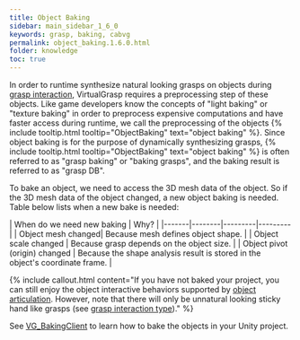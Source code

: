 ```yaml
---
title: Object Baking
sidebar: main_sidebar_1_6_0
keywords: grasp, baking, cabvg
permalink: object_baking.1.6.0.html
folder: knowledge
toc: true
---
```


In order to runtime synthesize natural looking grasps on objects during [grasp interaction](grasp_interaction.1.6.0.html), 
VirtualGrasp requires a preprocessing step of these objects. 
Like game developers know the concepts of "light baking" or "texture baking" in order to preprocess expensive computations and have faster access during runtime, we call the preprocessing of the objects {% include tooltip.html tooltip="ObjectBaking" text="object baking" %}. Since object baking is for the purpose of dynamically synthesizing grasps, {% include tooltip.html tooltip="ObjectBaking" text="object baking" %} is often referred to as "grasp baking" or "baking grasps", and the baking result is referred to as "grasp DB". 

To bake an object, we need to access the 3D mesh data of the object. 
So if the 3D mesh data of the object changed, a new object baking is needed. 
Table below lists when a new bake is needed:

| When do we need new baking | Why? |
|-------|--------|---------|---------|
| Object mesh changed|  Because mesh defines object shape. | 
| Object scale changed |  Because grasp depends on the object size. | 
| Object pivot (origin) changed |  Because the shape analysis result is stored in the object's coordinate frame. | 

{% include callout.html content="If you have not baked your project, you can still enjoy 
the object interactive behaviors supported by [object articulation](object_articulation.1.6.0.html). 
However, note that there will only be unnatural looking sticky hand like grasps
 (see [grasp interaction type](grasp_interaction.1.6.0.html#grasp-interaction-type))." %}

See [VG_BakingClient](unity_component_vgbakingclient.1.6.0.html) to learn how to bake the objects in your Unity project.

